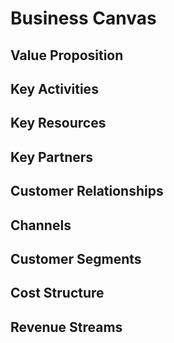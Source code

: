 # Business Canvas

## Value Proposition

## Key Activities

## Key Resources

## Key Partners

## Customer Relationships

## Channels

## Customer Segments

## Cost Structure

## Revenue Streams

